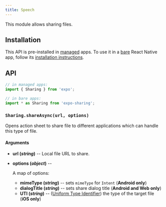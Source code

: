 ```yaml
---
title: Speech
---
```


This module allows sharing files.

## Installation

This API is pre-installed in [managed](../../introduction/managed-vs-bare/#managed-workflow) apps. To use it in a [bare](../../introduction/managed-vs-bare/#bare-workflow) React Native app, follow its [installation instructions](https://github.com/expo/expo/tree/master/packages/expo-speech).

## API

```js
// in managed apps:
import { Sharing } from 'expo';

// in bare apps:
import * as Sharing from 'expo-sharing';
```

### `Sharing.shareAsync(url, options)`

Opens action sheet to share file to different applications which can handle this type of file.

#### Arguments

-   **url (_string_)** -- Local file URL to share.
-   **options (_object_)** --

      A map of options:
    -   **mimeType (_string_)** -- sets `mimeType` for `Intent` (**Android only**)
    -   **dialogTitle (_string_)** -- sets share dialog title (**Android and Web only**)
    -   **UTI (_string_)** -- ([Uniform Type Identifier](https://developer.apple.com/library/archive/documentation/FileManagement/Conceptual/understanding_utis/understand_utis_conc/understand_utis_conc.html)) the type of the target file (**iOS only**)

